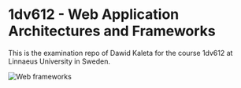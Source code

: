 # 1dv612 - Web Application Architectures and Frameworks
This is the examination repo of Dawid Kaleta for the course 1dv612 at Linnaeus University in Sweden.

![Web frameworks](https://www.scnsoft.com/blog-pictures/web-apps/web_application_framework-01.png)
